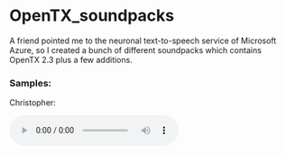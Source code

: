 # OpenTX_soundpacks

A friend pointed me to the neuronal text-to-speech service of Microsoft Azure, so I created a bunch of different soundpacks which contains OpenTX 2.3 plus a few additions.

### Samples:

Christopher: 

<audio controls=true src="https://github.com/mf0o/OpenTX_soundpacks/blob/main/samples/welcome_christopher.wav"/>

https://github.com/mf0o/OpenTX_soundpacks/blob/main/samples/welcome_christopher.mp4

softer Christopher:

 <audio controls=true src="samples/welcome_christopher_soft.wav"/>

Michelle: 

<audio controls=true src="samples/welcome_michelle.wav"/>

Aria: 

<audio controls=true src="samples/welcome_aria.wav"/>
